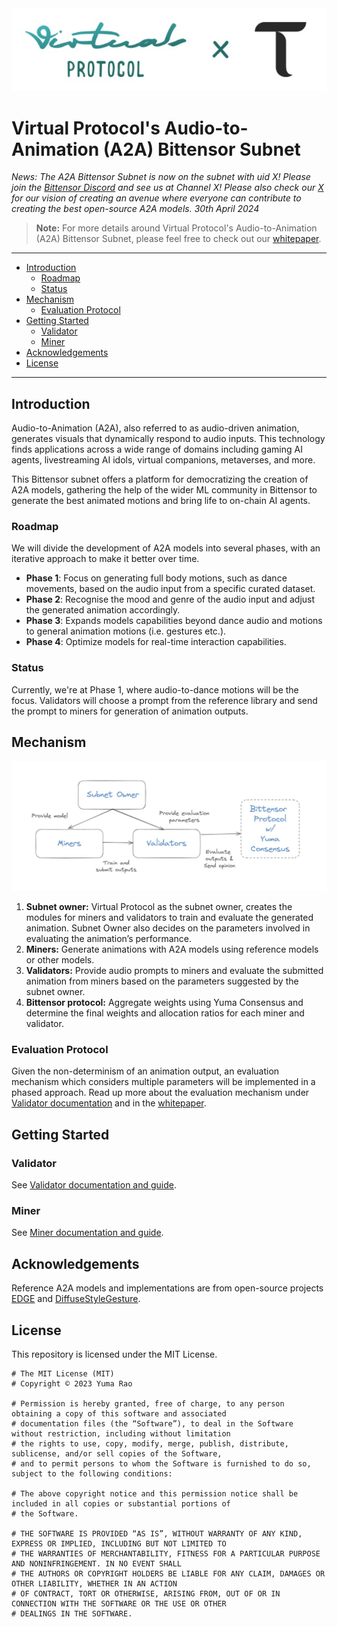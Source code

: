 <div align="center">
<img src="docs/images/banner-virtualxtao.png" alt="qdax_logo"></img>
</div>


# Virtual Protocol's Audio-to-Animation (A2A) Bittensor Subnet

*News: The A2A Bittensor Subnet is now on the subnet with uid X! Please join the [Bittensor Discord](https://discord.gg/RXST8svz) and see us at Channel X! Please also check our [X]() for our vision of creating an avenue where everyone can contribute to creating the best open-source A2A models.  30th April 2024*

> **Note:** For more details around Virtual Protocol's Audio-to-Animation (A2A) Bittensor Subnet, please feel free to check out our [whitepaper](https://whitepaper.virtuals.io/audio-to-animation-bittensor-subnet).

---
- [Introduction](#introduction)
  - [Roadmap](#roadmap)
  - [Status](#status)
- [Mechanism](#mechanism)
  - [Evaluation Protocol](#evaluation-protocol)  
- [Getting Started](#getting-started)
  - [Validator](#validator)
  - [Miner](#miner)
- [Acknowledgements](#acknowledgements)
- [License](#license)
---

## Introduction
Audio-to-Animation (A2A), also referred to as audio-driven animation, generates visuals that dynamically respond to audio inputs. This technology finds applications across a wide range of domains including gaming AI agents, livestreaming AI idols, virtual companions, metaverses, and more.

This Bittensor subnet offers a platform for democratizing the creation of A2A models, gathering the help of the wider ML community in Bittensor to generate the best animated motions and bring life to on-chain AI agents.

### Roadmap
We will divide the development of A2A models into several phases, with an iterative approach to make it better over time.

- **Phase 1**: Focus on generating full body motions, such as dance movements, based on the audio input from a specific curated dataset.
- **Phase 2**: Recognise the mood and genre of the audio input and adjust the generated animation accordingly.
- **Phase 3**: Expands models capabilities beyond dance audio and motions to general animation motions (i.e. gestures etc.).
- **Phase 4**: Optimize models for real-time interaction capabilities.

### Status
Currently, we're at Phase 1, where audio-to-dance motions will be the focus. Validators will choose a prompt from the reference library and send the prompt to miners for generation of animation outputs.

## Mechanism
![mechanism](docs/images/a2a-mechanism.png)
1. **Subnet owner:** Virtual Protocol as the subnet owner, creates the modules for miners and validators to train and evaluate the generated animation. Subnet Owner also decides on the parameters involved in evaluating the animation’s performance. 
2. **Miners:** Generate animations with A2A models using reference models or other models.
3. **Validators:** Provide audio prompts to miners and evaluate the submitted animation from miners based on the parameters suggested by the subnet owner. 
4. **Bittensor protocol:** Aggregate weights using Yuma Consensus and determine the final weights and allocation ratios for each miner and validator.

### Evaluation Protocol
Given the non-determinism of an animation output, an evaluation mechanism which considers multiple parameters will be implemented in a phased approach. Read up more about the evaluation mechanism under [Validator documentation](./docs/validator.md) and in the [whitepaper](https://whitepaper.virtuals.io/audio-to-animation-bittensor-subnet). 

## Getting Started

### Validator
See [Validator documentation and guide](./docs/validator.md).

### Miner
See [Miner documentation and guide](./docs/miner.md).

## Acknowledgements
Reference A2A models and implementations are from open-source projects [EDGE](https://github.com/Stanford-TML/EDGE/tree/main) and [DiffuseStyleGesture](https://github.com/YoungSeng/DiffuseStyleGesture).

## License
This repository is licensed under the MIT License.
```text
# The MIT License (MIT)
# Copyright © 2023 Yuma Rao

# Permission is hereby granted, free of charge, to any person obtaining a copy of this software and associated
# documentation files (the “Software”), to deal in the Software without restriction, including without limitation
# the rights to use, copy, modify, merge, publish, distribute, sublicense, and/or sell copies of the Software,
# and to permit persons to whom the Software is furnished to do so, subject to the following conditions:

# The above copyright notice and this permission notice shall be included in all copies or substantial portions of
# the Software.

# THE SOFTWARE IS PROVIDED “AS IS”, WITHOUT WARRANTY OF ANY KIND, EXPRESS OR IMPLIED, INCLUDING BUT NOT LIMITED TO
# THE WARRANTIES OF MERCHANTABILITY, FITNESS FOR A PARTICULAR PURPOSE AND NONINFRINGEMENT. IN NO EVENT SHALL
# THE AUTHORS OR COPYRIGHT HOLDERS BE LIABLE FOR ANY CLAIM, DAMAGES OR OTHER LIABILITY, WHETHER IN AN ACTION
# OF CONTRACT, TORT OR OTHERWISE, ARISING FROM, OUT OF OR IN CONNECTION WITH THE SOFTWARE OR THE USE OR OTHER
# DEALINGS IN THE SOFTWARE.
```

